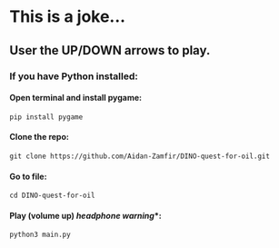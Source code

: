 # This is a joke...

## User the UP/DOWN arrows to play.

### If you have Python installed:
#### Open terminal and install pygame:
```console
pip install pygame
```
#### Clone the repo:
```console
git clone https://github.com/Aidan-Zamfir/DINO-quest-for-oil.git
```
#### Go to file:
```console
cd DINO-quest-for-oil 
```
#### Play (volume up) *headphone warning**:
```console
python3 main.py
```
